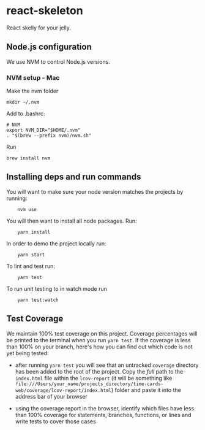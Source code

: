 # react-skeleton

React skelly for your jelly.

## Node.js configuration

We use NVM to control Node.js versions.

### NVM setup - Mac

Make the nvm folder
```
mkdir ~/.nvm  
```

Add to .bashrc:

```
# NVM
export NVM_DIR="$HOME/.nvm"
. "$(brew --prefix nvm)/nvm.sh"
```

Run

``` 
brew install nvm
```

## Installing deps and run commands

You will want to make sure your node version matches the projects by running:

```
	nvm use
```

You will then want to install all node packages. Run:

```
    yarn install
```

In order to demo the project locally run:

```
    yarn start
```

To lint and test run:

```
    yarn test
```

To run unit testing to in watch mode run

```
    yarn test:watch
```

## Test Coverage

We maintain 100% test coverage on this project. Coverage percentages will be printed to the terminal when you run `yarn test`. If the coverage is less than 100% on your branch, here's how you can find out which code is not yet being tested:

* after running `yarn test` you will see that an untracked `coverage` directory has been added to the root of the project. Copy the _full_ path to the `index.html` file within the `lcov-report` (it will be something like `file:///Users/your_name/projects_directory/time-cards-web/coverage/lcov-report/index.html`) folder and paste it into the address bar of your browser

* using the coverage report in the browser, identify which files have less than 100% coverage for statements, branches, functions, or lines and write tests to cover those cases
